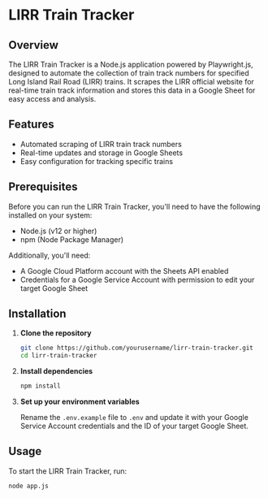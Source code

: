 # LIRR Train Tracker

## Overview
The LIRR Train Tracker is a Node.js application powered by Playwright.js, designed to automate the collection of train track numbers for specified Long Island Rail Road (LIRR) trains. It scrapes the LIRR official website for real-time train track information and stores this data in a Google Sheet for easy access and analysis.

## Features
- Automated scraping of LIRR train track numbers
- Real-time updates and storage in Google Sheets
- Easy configuration for tracking specific trains

## Prerequisites
Before you can run the LIRR Train Tracker, you'll need to have the following installed on your system:
- Node.js (v12 or higher)
- npm (Node Package Manager)

Additionally, you'll need:
- A Google Cloud Platform account with the Sheets API enabled
- Credentials for a Google Service Account with permission to edit your target Google Sheet

## Installation

1. **Clone the repository**

    ```bash
    git clone https://github.com/yourusername/lirr-train-tracker.git
    cd lirr-train-tracker
    ```

2. **Install dependencies**

    ```bash
    npm install
    ```

3. **Set up your environment variables**
   
    Rename the `.env.example` file to `.env` and update it with your Google Service Account credentials and the ID of your target Google Sheet.

## Usage

To start the LIRR Train Tracker, run:

```bash
node app.js
